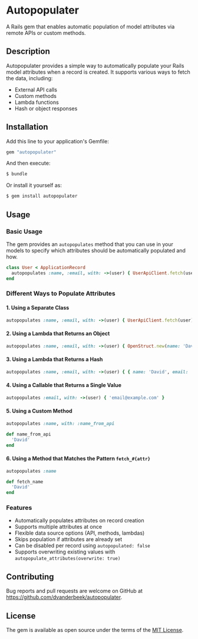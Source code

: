 # Autopopulater

A Rails gem that enables automatic population of model attributes via remote APIs or custom methods.

## Description

Autopopulater provides a simple way to automatically populate your Rails model attributes when a record is created. It supports various ways to fetch the data, including:

- External API calls
- Custom methods
- Lambda functions
- Hash or object responses

## Installation

Add this line to your application's Gemfile:

```ruby
gem "autopopulater"
```

And then execute:
```bash
$ bundle
```

Or install it yourself as:
```bash
$ gem install autopopulater
```

## Usage

### Basic Usage

The gem provides an `autopopulates` method that you can use in your models to specify which attributes should be automatically populated and how.

```ruby
class User < ApplicationRecord
  autopopulates :name, :email, with: ->(user) { UserApiClient.fetch(user) }
end
```

### Different Ways to Populate Attributes

#### 1. Using a Separate Class

```ruby
autopopulates :name, :email, with: ->(user) { UserApiClient.fetch(user) }
```

#### 2. Using a Lambda that Returns an Object

```ruby
autopopulates :name, :email, with: ->(user) { OpenStruct.new(name: 'David', email: 'email@example.com') }
```

#### 3. Using a Lambda that Returns a Hash

```ruby
autopopulates :name, :email, with: ->(user) { { name: 'David', email: 'email@example.com' } }
```

#### 4. Using a Callable that Returns a Single Value

```ruby
autopopulates :email, with: ->(user) { 'email@example.com' }
```

#### 5. Using a Custom Method

```ruby
autopopulates :name, with: :name_from_api

def name_from_api
  'David'
end
```

#### 6. Using a Method that Matches the Pattern `fetch_#{attr}`

```ruby
autopopulates :name

def fetch_name
  'David'
end
```

### Features

- Automatically populates attributes on record creation
- Supports multiple attributes at once
- Flexible data source options (API, methods, lambdas)
- Skips population if attributes are already set
- Can be disabled per record using `autopopulated: false`
- Supports overwriting existing values with `autopopulate_attributes(overwrite: true)`

## Contributing

Bug reports and pull requests are welcome on GitHub at https://github.com/dvanderbeek/autopopulater.

## License

The gem is available as open source under the terms of the [MIT License](https://opensource.org/licenses/MIT).
